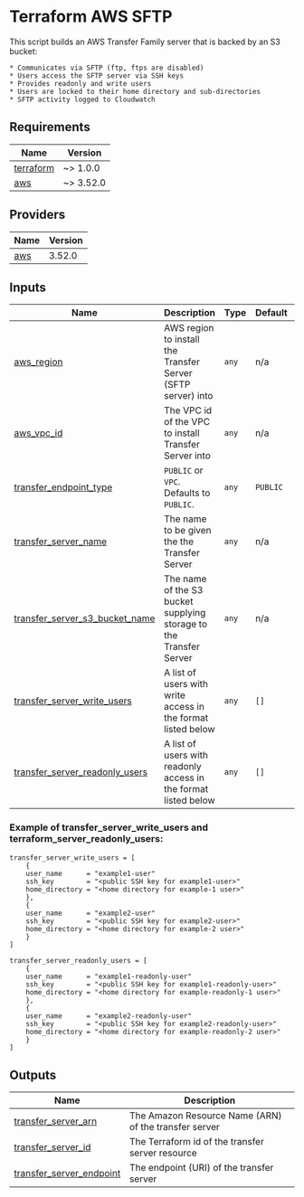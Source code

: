 # Terraform AWS SFTP

This script builds an AWS Transfer Family server that is backed by an S3 bucket:

    * Communicates via SFTP (ftp, ftps are disabled)
    * Users access the SFTP server via SSH keys
    * Provides readonly and write users
    * Users are locked to their home directory and sub-directories
    * SFTP activity logged to Cloudwatch

## Requirements

| Name                                                                      | Version   |
| ------------------------------------------------------------------------- | --------- |
| <a name="requirement_terraform"></a> [terraform](#requirement\_terraform) | ~> 1.0.0  |
| <a name="requirement_aws"></a> [aws](#requirement\_aws)                   | ~> 3.52.0 |

## Providers

| Name                                              | Version |
| ------------------------------------------------- | ------- |
| <a name="provider_aws"></a> [aws](#provider\_aws) | 3.52.0  |

## Inputs

| Name                                                                                                                              | Description                                                        | Type      | Default  | Required |
| --------------------------------------------------------------------------------------------------------------------------------- | ------------------------------------------------------------------ | --------- | -------- | :------: |
| <a name="input_aws_region"></a> [aws\_region](#input\_aws\_region)                                                                | AWS region to install the Transfer Server (SFTP server) into       | `any`     |  n/a     |   yes    |
| <a name="input_aws_vpc_id"></a> [aws\_vpc\_id](#input\_aws\_vpc_id)                                                               | The VPC id of the VPC to install Transfer  Server into             | `any`     |  n/a     |   yes    |
| <a name="input_transfer_endpoint_type"></a> [transfer\_endpoint\_type](#input\_transfer\_endpoint\_type)                          | `PUBLIC` or `VPC`. Defaults to `PUBLIC`.                           | `any`     | `PUBLIC` |   no     |
| <a name="input_transfer_server_name"></a> [transfer\_server\_name](#input\_transfer\_server\_name)                                | The name to be given the the Transfer Server                       | `any`     |  n/a     |   yes    |
| <a name="input_transfer_s3_bucket_name"></a> [transfer\_server\_s3\_bucket\_name](#input\_transfer\_server\_s3\_bucket\_name)     | The name of the S3 bucket supplying storage to the Transfer Server | `any`     |  n/a     |   yes    |
| <a name="input_transfer_server_write_users"></a> [transfer\_server\_write_users](#input\_transfer\_server\_write\_users)          | A list of users with write access in the format listed below       | `any`     | `[]`     |   yes    |
| <a name="input_transfer_server_readonly_users"></a> [transfer\_server\_readonly_users](#input\_transfer\_server\_readonly\_users) | A list of users with readonly access in the format listed below    | `any`     | `[]`     |   yes    |


### Example of transfer_server_write_users and terraform_server_readonly_users:
```
transfer_server_write_users = [
    {
    user_name      = "example1-user"
    ssh_key        = "<public SSH key for example1-user>"
    home_directory = "<home directory for example-1 user>"
    },
    {
    user_name      = "example2-user"
    ssh_key        = "<public SSH key for example2-user>"
    home_directory = "<home directory for example-2 user>"
    }
]

transfer_server_readonly_users = [
    {
    user_name      = "example1-readonly-user"
    ssh_key        = "<public SSH key for example1-readonly-user>"
    home_directory = "<home directory for example-readonly-1 user>"
    },
    {
    user_name      = "example2-readonly-user"
    ssh_key        = "<public SSH key for example2-readonly-user>"
    home_directory = "<home directory for example-readonly-2 user>"
    }
]
```

## Outputs

| Name                                                                                                                                    | Description                                      |
| --------------------------------------------------------------------------------------------------------------------------------------- | ------------------------------------------------ |
| <a name="transfer_server_arn"><a> [transfer\_server\_arn](#transfer\_server\_arn)                                                       | The Amazon Resource Name (ARN) of the transfer server |
| <a name="transfer_server_id"></a> [transfer\_server\_id](#transfer\_server\_id)                                                         | The Terraform id of the transfer server resource |
| <a name="transfer_server_endpoint"></a> [transfer\_server\_endpoint](#transfer\_server\_endpoint)                                       | The endpoint (URI) of the transfer server        |
